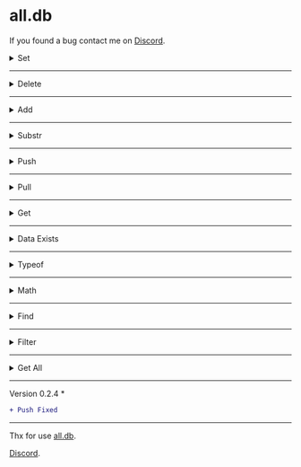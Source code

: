 # all.db

If you found a bug contact me on [Discord](https://discord.com/users/360322989515866112).

<details><summary>Set</summary>

```js
const alldb = require("all.db");
const db = new alldb({ dataPath: "./data.json" });

// Sets a data in the database
db.set("nonametxt.test", "all.db");
```
Output:
```json
{
  "nonametxt":{
    "test":"all.db"
  }
}
```

</details>


---


<details><summary>Delete</summary>

```js
const alldb = require("all.db");
const db = new alldb({ dataPath: "./data.json" });

//Deletes data
db.delete("nonametxt.test");
db.remove("nonametxt.test");
```
Output:
```json
{}
```
</details>


---


<details><summary>Add</summary>

```js
const alldb = require("all.db");
const db = new alldb({ dataPath: "./data.json" });

//If the data is a number, it adds a certain amount to data
db.add("nonametxt.number", 1);
```
Output:
```js
data + 1
```

</details>


---


<details><summary>Substr</summary>

```js
const alldb = require("all.db");
const db = new alldb({ dataPath: "./data.json" });

//If the data is a number, it subtracts a certain amount from it
db.substr("nonametxt.number", 1);
```
Output:
```js
data - 1
```
</details>


---


<details><summary>Push</summary>

```js
const alldb = require("all.db");
const db = new alldb({ dataPath: "./data.json" });
db.push("nonametxt.array", { name: "NoNametxt" });

//Pushes an element to an array
db.push("nonametxt.array", { name: "NoNametxt" }, true); //If data is not an array It will convert the data to an array
```

Output:
```json
{
  "nonametxt":{
    "array":[
      {
        "name":"NoNametxt"
      }
    ]
  }
}
```

</details>


---


<details><summary>Pull</summary>

```js
const alldb = require("all.db");
const db = new alldb({ dataPath: "./data.json" });

//Deletion by index
db.pull("nonametxt.array", 0);

//Deleting element in array by object
db.pull("nonametxt.array", null, "NoNametxt", "name");

//Direct deletion of the data in the array if it is not Object
db.pull("nonametxt.array", null, "NoNametxt");
```
Output:
```json
{
  "nonametxt":{
    "array":[]
  }
}
```
</details>


---



<details><summary>Get</summary>

```js
const alldb = require("all.db");
const db = new alldb({ dataPath: "./data.json" });

//Fetches you the data
db.get("nonametxt");
db.fetch("nonametxt");
```
Output:
```json
"all.db"
```
</details>


---


<details><summary>Data Exists</summary>

```js
const alldb = require("all.db");
const db = new alldb({ dataPath: "./data.json" });

//Checks the data is available
db.exists("nonametxt.test");
db.has("nonametxt.test");
```
Output:
```js
true or false
```
</details>


---


<details><summary>Typeof</summary>

```js
const alldb = require("all.db");
const db = new alldb({ dataPath: "./data.json" });

//Shows the type of data
db.typeof("nonametxt.typeof"); // true or false (checks the string)

//Compares the type of data with the type you typed
db.typeof("nonametxt.typeof", "number");

```
Output:
```js
true or false
```
</details>


---

<details><summary>Math</summary>

```js
const alldb = require("all.db");
const db = new alldb({ dataPath: "./data.json" });

//If the data is a number, applies math operations to data.
db.math("nonametxt", "*", 10);

```
Output:
```js
data * 10
```
</details>


---


<details><summary>Find</summary>

```js
const alldb = require("all.db");
const db = new alldb({ dataPath: "./data.json" });

//If you have entered data, it will find and show you.
db.find("Database", true); //Searches without checking case

```
Database:
```json
{
  "string": "DATABASE",
  "otherString": "NoNametxt",
  "object": {
    "db": "database"
  },
  "array": ["database"]
}
```
Output:
```json
[
  [ "string", "DATABASE" ],
  [ "object.db", "database" ],
  [ "array.0", "database" ]
]
```
</details>

---

<details><summary>Filter</summary>

```js
const alldb = require("all.db");
const db = new alldb({ dataPath: "./data.json" });

//If you have entered data, it will filter and show you.
db.filter(([key, value]) => {
    try {
      return value.includes("DataBase");
    } catch (error){};
});
```
Database:
```json
{
  "string": "DataBase",
  "otherString": "NoNametxt",
  "object": {
    "db": "DataBase"
  },
  "array": [ "DataBase" ]
}
```
Output:
```json
{ 
  "string": "DataBase",
  "array": [ "DataBase" ] 
}
```
</details>

---


<details><summary>Get All</summary>

```js
const alldb = require("all.db");
const db = new alldb({ dataPath: "./data.json" });

db.getAll.text(true); //If output true it shows the file as readable, otherwise it shows the file as a single line

db.getAll.save(path); //Saves the file (Path is not required)
```
Output:
```
{ All Data }
```
</details>


---
Version 0.2.4 *
```diff
+ Push Fixed
```
---

Thx for use [all.db](https://www.npmjs.com/package/all.db).

[Discord](https://discord.com/users/360322989515866112).
